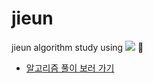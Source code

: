 # jieun
jieun algorithm study using 
<img src="https://img.shields.io/badge/JavaScript-F7DF1E?style=flat-square&logo=JavaScript&logoColor=white"/> 🌿

* [알고리즘 풀이 보러 가기](https://velog.io/@gonyy__?tag=boj)

